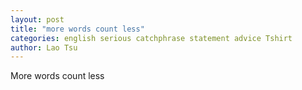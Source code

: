 ```yaml
---
layout: post
title: "more words count less"
categories: english serious catchphrase statement advice Tshirt
author: Lao Tsu
---
```


More words count less
